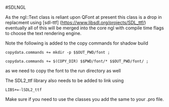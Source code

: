 #SDLNGL

As the ngl::Text class is reliant upon QFont at present this class is a drop in replacment using  [sdl-ttf] (https://www.libsdl.org/projects/SDL_ttf/)
eventually all of this will be merged into the core ngl with compile time flags to choose the text rendering engine.

Note the following is added to the copy commands for shadow build

`copydata.commands += mkdir -p $$OUT_PWD/font ;`

`copydata.commands += $(COPY_DIR) $$PWD/font/* $$OUT_PWD/font/ ;`

as we need to copy the font to the run directory as well

The SDL2_ttf library also needs to be added to link using

`LIBS+=-lSDL2_ttf`

Make sure if you need to use the classes you add the same to your .pro file.
